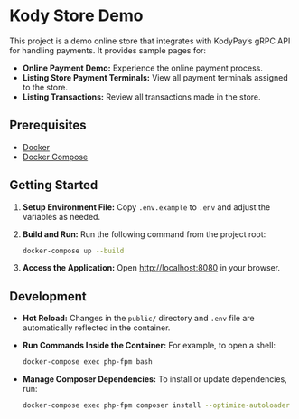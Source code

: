 # Kody Store Demo

This project is a demo online store that integrates with KodyPay’s gRPC API for handling payments. It provides sample pages for:

- **Online Payment Demo:** Experience the online payment process.
- **Listing Store Payment Terminals:** View all payment terminals assigned to the store.
- **Listing Transactions:** Review all transactions made in the store.

## Prerequisites

- [Docker](https://docs.docker.com/get-docker/)
- [Docker Compose](https://docs.docker.com/compose/install/)

## Getting Started

1. **Setup Environment File:**
   Copy `.env.example` to `.env` and adjust the variables as needed.

2. **Build and Run:**
   Run the following command from the project root:
   ```bash
   docker-compose up --build
   ```

3. **Access the Application:**
   Open [http://localhost:8080](http://localhost:8080) in your browser.

## Development

- **Hot Reload:**
  Changes in the `public/` directory and `.env` file are automatically reflected in the container.

- **Run Commands Inside the Container:**
  For example, to open a shell:
  ```bash
  docker-compose exec php-fpm bash
  ```

- **Manage Composer Dependencies:**
  To install or update dependencies, run:
  ```bash
  docker-compose exec php-fpm composer install --optimize-autoloader --no-interaction
  ```
